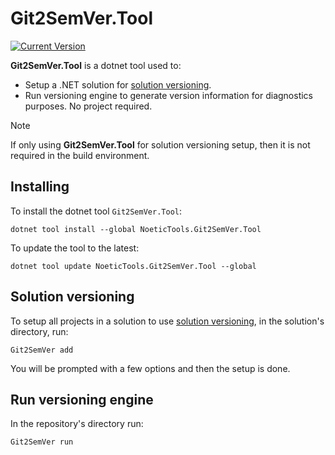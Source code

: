 ﻿---
uid: git2semver-tool-landing
---

# Git2SemVer.Tool

[![Current Version](https://img.shields.io/nuget/v/NoeticTools.Git2SemVer.Tool?label=Git2SemVer.Tool)](https://www.nuget.org/packages/NoeticTools.Git2SemVer.Tool)

**Git2SemVer.Tool** is a dotnet tool used to:

* Setup a .NET solution for [solution versioning](xref:solution-versioning).
* Run versioning engine to generate version information for diagnostics purposes. No project required.

> [!NOTE]
> If only using **Git2SemVer.Tool** for solution versioning setup, then it is not required in the build environment.

## Installing

To install the dotnet tool `Git2SemVer.Tool`:

```console
dotnet tool install --global NoeticTools.Git2SemVer.Tool
```

To update the tool to the latest:

```console
dotnet tool update NoeticTools.Git2SemVer.Tool --global
```

## Solution versioning

To setup all projects in a solution to use [solution versioning](xref:solution-versioning), in the solution's directory, run:

```console
Git2SemVer add
```

You will be prompted with a few options and then the setup is done.

## Run versioning engine

In the repository's directory run:

```console
Git2SemVer run
```
